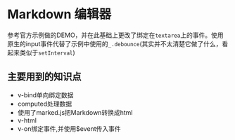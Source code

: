 # Markdown 编辑器
参考官方示例做的DEMO，并在此基础上更改了绑定在`textarea`上的事件。使用原生的input事件代替了示例中使用的`_.debounce`(其实并不太清楚它做了什么，看起来类似于`setInterval`)
## 主要用到的知识点
- v-bind单向绑定数据
- computed处理数据
- 使用了marked.js把Markdown转换成html
- v-html
- v-on绑定事件,并使用$event传入事件
